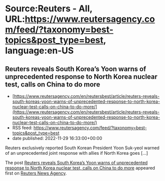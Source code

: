 # Source:Reuters - All, URL:https://www.reutersagency.com/feed/?taxonomy=best-topics&post_type=best, language:en-US

## Reuters reveals South Korea’s Yoon warns of unprecedented response to North Korea nuclear test, calls on China to do more
 - [https://www.reutersagency.com/en/reutersbest/article/reuters-reveals-south-koreas-yoon-warns-of-unprecedented-response-to-north-korea-nuclear-test-calls-on-china-to-do-more/](https://www.reutersagency.com/en/reutersbest/article/reuters-reveals-south-koreas-yoon-warns-of-unprecedented-response-to-north-korea-nuclear-test-calls-on-china-to-do-more/)
 - RSS feed: https://www.reutersagency.com/feed/?taxonomy=best-topics&post_type=best
 - date published: 2022-11-29 16:33:00+00:00

<p>Reuters exclusively reported South Korean President Yoon Suk-yeol warned of an unprecedented joint response with allies if North Korea goes [&#8230;]</p>
<p>The post <a href="https://www.reutersagency.com/en/reutersbest/article/reuters-reveals-south-koreas-yoon-warns-of-unprecedented-response-to-north-korea-nuclear-test-calls-on-china-to-do-more/" rel="nofollow">Reuters reveals South Korea’s Yoon warns of unprecedented response to North Korea nuclear test, calls on China to do more</a> appeared first on <a href="https://www.reutersagency.com/en/" rel="nofollow">Reuters News Agency</a>.</p>

